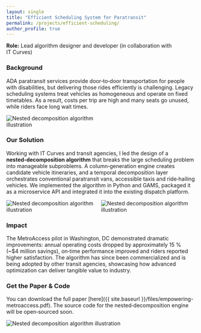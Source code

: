 ```yaml
---
layout: single
title: "Efficient Scheduling System for Paratransit"
permalink: /projects/efficient-scheduling/
author_profile: true
---
```




**Role:** Lead algorithm designer and developer (in collaboration with IT Curves)

### Background

ADA paratransit services provide door‑to‑door transportation for people with disabilities, but delivering those rides efficiently is challenging.  Legacy scheduling systems treat vehicles as homogeneous and operate on fixed timetables.  As a result, costs per trip are high and many seats go unused, while riders face long wait times.
<p><img src="{{ site.baseurl }}/assets/img/Efficient_Scheduling_Map_service.png" alt="Nested decomposition algorithm illustration" style="max-width:60%; height:auto;" /></p>

### Our Solution

Working with IT Curves and transit agencies, I led the design of a **nested‑decomposition algorithm** that breaks the large scheduling problem into manageable subproblems.  A column‑generation engine creates candidate vehicle itineraries, and a temporal decomposition layer orchestrates conventional paratransit vans, accessible taxis and ride‑hailing vehicles.  We implemented the algorithm in Python and GAMS, packaged it as a microservice API and integrated it into the existing dispatch platform.
<p><img src="{{ site.baseurl }}/assets/img/Efficient_Scheduling_Rolling Horizon Framework.png" alt="Nested decomposition algorithm illustration" style="max-width:50%; height:auto;" /><img src="{{ site.baseurl }}/assets/img/Efficient_Scheduling_Re-optimization2.png" alt="Nested decomposition algorithm illustration" style="max-width:50%; height:auto;" /></p>

### Impact

The MetroAccess pilot in Washington, DC demonstrated dramatic improvements: annual operating costs dropped by approximately 15 % (~\$4 million savings), on‑time performance improved and riders reported higher satisfaction.  The algorithm has since been commercialized and is being adopted by other transit agencies, showcasing how advanced optimization can deliver tangible value to industry.

### Get the Paper & Code

You can download the full paper [here]({{ site.baseurl }}/files/empowering-metroaccess.pdf).  The source code for the nested‑decomposition engine will be open‑sourced soon.

<p><img src="{{ site.baseurl }}/assets/img/empowering-metroaccess.png" alt="Nested decomposition algorithm illustration" style="max-width:100%; height:auto;" /></p>
